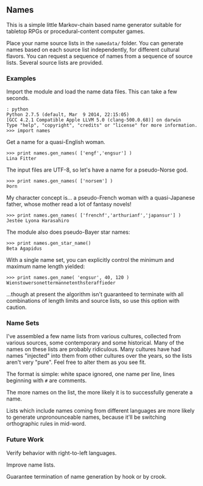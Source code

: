 ## Names

This is a simple little Markov-chain based name generator suitable for tabletop RPGs or procedural-content computer games.

Place your name source lists in the `namedata/` folder. You can generate names based on each source list independently, for different cultural flavors. You can request a sequence of names from a sequence of source lists. Several source lists are provided.

### Examples

Import the module and load the name data files. This can take a few seconds.

~~~
: python
Python 2.7.5 (default, Mar  9 2014, 22:15:05) 
[GCC 4.2.1 Compatible Apple LLVM 5.0 (clang-500.0.68)] on darwin
Type "help", "copyright", "credits" or "license" for more information.
>>> import names
~~~

Get a name for a quasi-English woman.

~~~
>>> print names.gen_names( ['engf','engsur'] )
Lina Fitter
~~~

The input files are UTF-8, so let's have a name for a pseudo-Norse god.

~~~
>>> print names.gen_names( ['norsem'] )
Þorn
~~~

My character concept is... a pseudo-French woman with a quasi-Japanese father, whose mother read a lot of fantasy novels!

~~~
>>> print names.gen_names( ['frenchf','arthurianf','japansur'] )
Jestée Lyona Harasahiro                                                             
~~~

The module also does pseudo-Bayer star names:

~~~
>>> print names.gen_star_name()
Beta Agapidus
~~~

With a single name set, you can explicitly control the minimum and maximum name length yielded:

~~~
>>> print names.gen_name( 'engsur', 40, 120 )
Wienstowersonettermannetenthsteraffieder
~~~

...though at present the algorithm isn't guaranteed to terminate with all combinations of length limits and source lists, so use this option with caution. 


### Name Sets 

I've assembled a few name lists from various cultures, collected from various sources, some contemporary and some historical. Many of the names on these lists are probably ridiculous. Many cultures have had names "injected" into them from other cultures over the years, so the lists aren't very "pure". Feel free to alter them as you see fit.   

The format is simple: white space ignored, one name per line, lines beginning with `#` are comments.

The more names on the list, the more likely it is to successfully generate a name. 

Lists which include names coming from different languages are more likely to generate unpronounceable names, because it'll be switching orthographic rules in mid-word.

### Future Work

Verify behavior with right-to-left languages.

Improve name lists.

Guarantee termination of name generation by hook or by crook.
